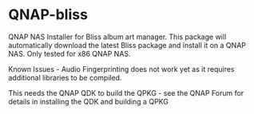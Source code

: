 # QNAP-bliss
QNAP  NAS Installer for Bliss album art  manager.
This package will automatically download the latest Bliss package and install it on a QNAP NAS.
Only tested for x86 QNAP NAS.

Known Issues - Audio Fingerprinting does not work yet as it requires additional libraries to be compiled.

This needs the QNAP QDK to  build the QPKG - see the QNAP Forum for details in installing the QDK and building a QPKG
